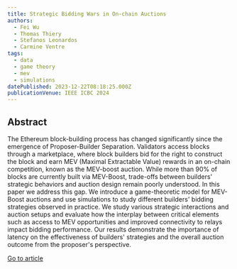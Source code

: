 ```yaml
---
title: Strategic Bidding Wars in On-chain Auctions
authors:
  - Fei Wu
  - Thomas Thiery
  - Stefanos Leonardos
  - Carmine Ventre
tags:
  - data
  - game theory
  - mev
  - simulations
datePublished: 2023-12-22T08:18:25.000Z
publicationVenue: IEEE ICBC 2024
---
```


## Abstract

The Ethereum block-building process has changed significantly since the emergence of Proposer-Builder Separation. Validators access blocks through a marketplace, where block builders bid for the right to construct the block and earn MEV (Maximal Extractable Value) rewards in an on-chain competition, known as the MEV-boost auction. While more than 90% of blocks are currently built via MEV-Boost, trade-offs between builders' strategic behaviors and auction design remain poorly understood. In this paper we address this gap. We introduce a game-theoretic model for MEV-Boost auctions and use simulations to study different builders' bidding strategies observed in practice. We study various strategic interactions and auction setups and evaluate how the interplay between critical elements such as access to MEV opportunities and improved connectivity to relays impact bidding performance. Our results demonstrate the importance of latency on the effectiveness of builders' strategies and the overall auction outcome from the proposer's perspective.

[Go to article](https://arxiv.org/abs/2312.14510)
